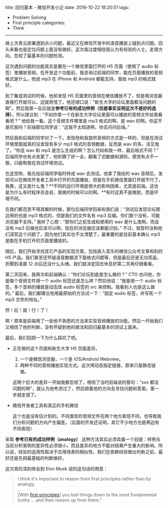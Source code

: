 title: 回归基本 - 微信开发小记
date: 2016-10-22 18:20:51
tags:
  - Problem Solving
  - First principle
categories:
  - Think
---

继上次青云部署遇到点小问题，最近又在微信开发中的语音播放上碰到点问题。回头来看也是定位问题上面没有做好。这次我过度相信我认为有经验的人士，走错方向，忽视了最基本的问题检测。

这次遇到问题的功能其实是要在一个微信里面打开的 H5 页面（使用了 audio 标签）里播放音频。在开发这个功能前，我咨询过前端的同学，能在页面播放的音频格式是什么。他说 mp3 在 iPhone 和 Android 都能支持，我给 mp3 的格式就好。

到了集成测试的时候，他却发现 H5 页面里的音频在微信播放不了，但是用浏览器直接打开就可以，这就奇怪了。他还顺口说：“新生大学的论坛里面都没问题的啊”。然后我第一反应就是**参考已有的成功样例（但是事实证明这次不是好的选择）**，所以提议到：“不如你拿一个在新生大学论坛里面可以播放的音频文件给我看看吧？” 他给我一看。这个音频文件哪里是 mp3 格式的啊，是 wav 的啊。你这不是坑我吗？前端那位同学说：“这我不太知道啊，你去问问后端。”

然后我和后端的同学对了一下，发现他和我提供音频的方式是一样的，但是在测试环境里面就真的没发现有多少 mp3 格式的音频数据，反而是 wav 的多。活见鬼了。“你这 wav 和 mp3 是怎么生成的啊？怎么代码和我一样，最后格式不同？” 后端同学也有点发蒙了，他折腾了好一会，翻看了旧数据和源码，感觉有点不一致，只能帮我在测试环境测试。

在这空隙，我先给前端同学临时转成 wav 去测试。他拿了我给的 wav 音频后，发现可以在微信开发者工具中打开的页面播放，但是在手机微信里面打开就不行了。我靠，这又是什么鬼？**不同的运行环境是很大的影响因素，尤其是前端。这也是为什么有时程序员会说，我做的时候可以的啊。**有时这真不是推脱，而是环境不同。

在我们都百思不得其解的时候，那位后端同学回来和我们说：“测试后发现论坛那边用的也是 mp3 格式的，但是我们的文件名有 mp3 后缀。你们那个没有，可能浏览器不支持。” 我听了心想：“那你们之前生成和使用的 wav 是什么鬼啊。而且没有 mp3 后缀也应该可以啊，现在的浏览器应该都能识别。” 不过，我暂时没和他们深究这个问题了，因为他们其实也不太清楚了。最重要的是目前基本确认 mp3 是能在手机打开的页面里播放的。

随后，我们开始寻找其它产品的实现方案，包括嵌入音乐的微信公众号文章和别的 H5 产品。我们甚至还怀疑语音数据流下载格式问题等，但是最后还是无功而返。折腾到凌晨 12 点后还没什么头绪，我们就决定回去休息好第二天再仔细看看。

第二天回来，我再次和前端确认：“你们论坛到底是怎么做的？” CTO 也问他，你是每个音频文件用一个 audio 标签还是怎么样？然后他说：“我是用一个 audio 标签，多个音频的播放是动态改 audio 标签的 src 来控制。我看别人也是这么做的。” 最后，我们都建议他用最原始的方法试一下：“固定 audio 标签，并写死一个 mp3 文件的地址。”

然！后！就！行！了！

啊！原来是前端用了一些他不熟悉的方法来实现音频播放的功能，然后一开始我们又相信了他的判断，没有怀疑到他的做法和回归最基本的测试上面来。

最后，我们回顾一下为什么踩坑了吧。  

* 正在做的这个页面和新生大学 H5 页面差异。  
  1. 一个是微信浏览器，一个是 iOS/Android Webview。  
  2. 两种不同的音频播放实现方式。这次用动态指定链接，原来只是静态链接。  

  这两个巨大的差异一开始我都忽视了，相信了当时前端说的那句：“xxx 都没问题的啊”，就认为他考虑过了，然后顺着他的方向去寻找问题和答案。第一步就走错了。  

* 微信开发者工具和真正的手机微信

  这个也是没有估计到的。不同类型的音频文件在两个地方表现不同，也导致我们分析问题的方向产生偏差。（后面的开发还证明，其它不少地方也是两边有不同表现）

采取 **参考已有的成功样例（analogy）** 这种方法其实必须具备一个前提：样例与当前分析案例的差异性必须很小，而且差异的地方不能对结果产生重大的影响。所以说，经验的适用性取决于应用场景的相似性。我们在依赖经验做出判断之前，最好还是先把最基础的判断做好。

[first principles]: https://en.wikipedia.org/wiki/First_principle

这次真的深刻体会到 Elon Musk 说的这句话的用意：

>I think it's important to reason from first principles rather than by analogy,  
>...  
>[With [first principles][]] you boil things down to the most fundamental truths ... and then reason up from there."  
